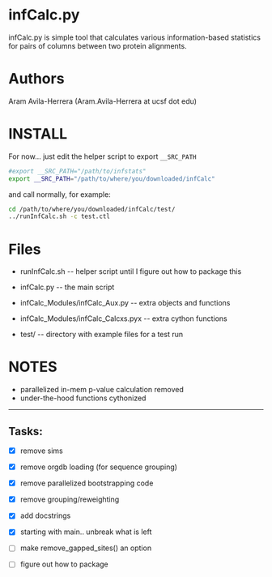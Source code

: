 infCalc.py
==========

infCalc.py is simple tool that calculates various information-based
statistics for pairs of columns between two protein alignments.


Authors
=========

Aram Avila-Herrera (Aram.Avila-Herrera at ucsf dot edu)


INSTALL
========
For now... just edit the helper script to export `__SRC_PATH`
```bash
#export __SRC_PATH="/path/to/infstats"
export __SRC_PATH="/path/to/where/you/downloaded/infCalc"
```

and call normally, for example:
```bash
cd /path/to/where/you/downloaded/infCalc/test/
../runInfCalc.sh -c test.ctl
```


Files
=========

- runInfCalc.sh -- helper script until I figure out how to package this
- infCalc.py -- the main script
- infCalc_Modules/infCalc_Aux.py -- extra objects and functions
- infCalc_Modules/infCalc_Calcxs.pyx -- extra cython functions

- test/ -- directory with example files for a test run


NOTES
========
- parallelized in-mem p-value calculation removed
- under-the-hood functions cythonized


-----------------
Tasks:
-----------------
- [x] remove sims
- [x] remove orgdb loading (for sequence grouping)
- [x] remove parallelized bootstrapping code
- [x] remove grouping/reweighting
- [x] add docstrings
- [x] starting with main.. unbreak what is left
- [ ] make remove_gapped_sites() an option
- [ ] figure out how to package

